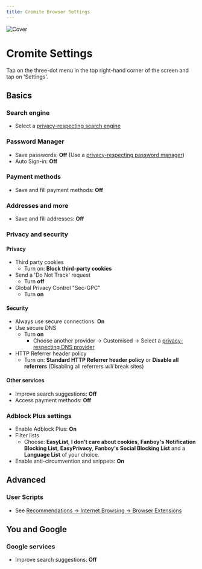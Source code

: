 ```yaml
---
title: Cromite Browser Settings
---
```


![Cover](/assets/covers/cromite.png)

# Cromite Settings

Tap on the three-dot menu in the top right-hand corner of the screen and tap on 'Settings'.

## Basics

### Search engine

* Select a [privacy-respecting search engine](/recommendations/internet-browsing/search-engines)

### Password Manager

* Save passwords: **Off** (Use a [privacy-respecting password manager](/recommendations/software/password-managers))
* Auto Sign-in: **Off**

### Payment methods

* Save and fill payment methods: **Off**

### Addresses and more

* Save and fill addresses: **Off**

### Privacy and security

#### Privacy

* Third party cookies
  * Turn on: **Block third-party cookies**
* Send a 'Do Not Track' request
  * Turn **off**
* Global Privacy Control "Sec-GPC"
  * Turn **on**

#### Security

* Always use secure connections: **On**
* Use secure DNS
  * Turn **on**
    * Choose another provider -> Customised -> Select a [privacy-respecting DNS provider](/recommendations/providers/dns-resolvers)
* HTTP Referrer header policy
  * Turn on: **Standard HTTP Referrer header policy** or **Disable all referrers** (Disabling all referrers *will* break sites)

#### Other services

* Improve search suggestions: **Off**
* Access payment methods: **Off**

### Adblock Plus settings

* Enable Adblock Plus: **On**
* Filter lists
  * Choose: **EasyList**, **I don't care about cookies**, **Fanboy's Notification Blocking List**, **EasyPrivacy**, **Fanboy's Social Blocking List** and a **Language List** of your choice.
* Enable anti-circumvention and snippets: **On**

## Advanced

### User Scripts

* See [Recommendations -> Internet Browsing -> Browser Extensions](https://guide.yuuire.com/recommendations/internet-browsing/browser-extensions#userscript-managers)

## You and Google

### Google services

* Improve search suggestions: **Off**
